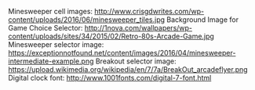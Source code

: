 Minesweeper cell images: http://www.crisgdwrites.com/wp-content/uploads/2016/06/minesweeper_tiles.jpg
Background Image for Game Choice Selector: http://1nova.com/wallpapers/wp-content/uploads/sites/34/2015/02/Retro-80s-Arcade-Game.jpg
Minesweeper selector image: https://exceptionnotfound.net/content/images/2016/04/minesweeper-intermediate-example.png
Breakout selector image: https://upload.wikimedia.org/wikipedia/en/7/7a/BreakOut_arcadeflyer.png
Digital clock font: http://www.1001fonts.com/digital-7-font.html
